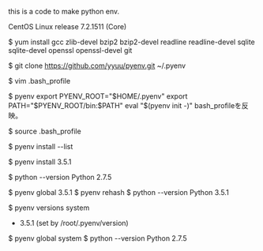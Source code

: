 this is a code to make python env.



CentOS Linux release 7.2.1511 (Core)



$ yum install gcc zlib-devel bzip2 bzip2-devel readline readline-devel sqlite sqlite-devel openssl openssl-devel git



$ git clone https://github.com/yyuu/pyenv.git ~/.pyenv



$ vim .bash_profile



$ pyenv
export PYENV_ROOT="$HOME/.pyenv"
export PATH="$PYENV_ROOT/bin:$PATH"
eval "$(pyenv init -)"
bash_profileを反映。



$ source .bash_profile



$ pyenv install --list



$ pyenv install 3.5.1




$ python --version
Python 2.7.5



$ pyenv global 3.5.1
$ pyenv rehash
$ python --version
Python 3.5.1



$ pyenv versions
  system
* 3.5.1 (set by /root/.pyenv/version)



$ pyenv global system
$ python --version
Python 2.7.5
